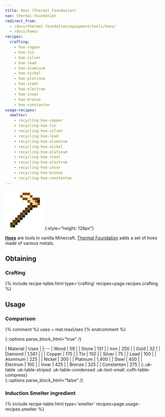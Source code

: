 ```yaml
---
title: Hoes (Thermal Foundation)
nav: thermal-foundation
redirect_from:
  - /docs/thermal-foundation/equipment/tools/hoes/
  - /docs/hoes/
recipes:
  crafting:
    - hoe-copper
    - hoe-tin
    - hoe-silver
    - hoe-lead
    - hoe-aluminum
    - hoe-nickel
    - hoe-platinum
    - hoe-steel
    - hoe-electrum
    - hoe-invar
    - hoe-bronze
    - hoe-constantan
usage-recipes:
  smelter:
    - recycling-hoe-copper
    - recycling-hoe-tin
    - recycling-hoe-silver
    - recycling-hoe-lead
    - recycling-hoe-aluminum
    - recycling-hoe-nickel
    - recycling-hoe-platinum
    - recycling-hoe-steel
    - recycling-hoe-electrum
    - recycling-hoe-invar
    - recycling-hoe-bronze
    - recycling-hoe-constantan
---
```


![Hoes](/assets/images/thermal-foundation/hoes.gif){:style="height: 128px"}


**[Hoes](https://minecraft.gamepedia.com/Hoe)** are tools in vanilla Minecraft.
[Thermal Foundation](/docs/thermal-foundation/) adds a set of hoes made of
various metals.


Obtaining
---------

### Crafting
{% include recipe-table.html type='crafting' recipes=page.recipes.crafting %}


Usage
-----

### Comparison
{% comment %}
uses = mat.maxUses
{% endcomment %}

{::options parse_block_html="true" /}
<div class="uk-overflow-container">
| Material | Uses |
|---
| Wood | 59 |
| Stone | 131 |
| Iron | 250 |
| Gold | 32 |
| Diamond | 1,561 |
|
| Copper | 175 |
| Tin | 150 |
| Silver | 75 |
| Lead | 100 |
| Aluminum | 225 |
| Nickel | 300 |
| Platinum | 1,400 |
| Steel | 400 |
| Electrum | 100 |
| Invar | 425 |
| Bronze | 325 |
| Constantan | 275 |
{:.uk-table .uk-table-striped .uk-table-condensed .uk-text-small .cofh-table-compress}
</div>
{::options parse_block_html="false" /}

### Induction Smelter ingredient
{% include recipe-table.html type='smelter' recipes=page.usage-recipes.smelter %}
